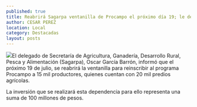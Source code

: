 ```yaml
---
published: true
title: Reabrirá Sagarpa ventanilla de Procampo el próximo día 19; le destinará 100 mdp
author: CESAR PEREZ
location: Local
category: Destacadas
layout: posts
---
```


![](http://i.imgur.com/ErT9LGSm.jpg)El delegado de Secretaría de Agricultura, Ganadería, Desarrollo Rural, Pesca y Alimentación (Sagarpa), Oscar García Barrón, informó que el próximo 19 de julio, se reabrirá la ventanilla para reinscribir al programa Procampo a 15 mil productores, quienes cuentan con 20 mil predios agrícolas. 

La inversión que se realizará esta dependencia para ello representa una suma de 100 millones de pesos.
